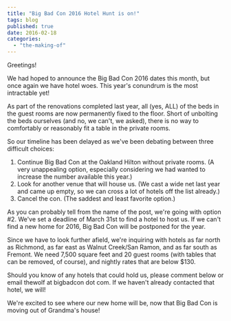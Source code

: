 ```yaml
---
title: "Big Bad Con 2016 Hotel Hunt is on!"
tags: blog
published: true
date: 2016-02-18
categories: 
  - "the-making-of"
---
```


Greetings!

We had hoped to announce the Big Bad Con 2016 dates this month, but once again we have hotel woes. This year's conundrum is the most intractable yet!

As part of the renovations completed last year, all (yes, ALL) of the beds in the guest rooms are now permanently fixed to the floor. Short of unbolting the beds ourselves (and no, we can't, we asked), there is no way to comfortably or reasonably fit a table in the private rooms.

So our timeline has been delayed as we've been debating between three difficult choices:

1. Continue Big Bad Con at the Oakland Hilton without private rooms. (A very unappealing option, especially considering we had wanted to increase the number available this year.)
2. Look for another venue that will house us. (We cast a wide net last year and came up empty, so we can cross a lot of hotels off the list already.)
3. Cancel the con. (The saddest and least favorite option.)

As you can probably tell from the name of the post, we're going with option #2. We've set a deadline of March 31st to find a hotel to host us. If we can't find a new home for 2016, Big Bad Con will be postponed for the year.

Since we have to look further afield, we're inquiring with hotels as far north as Richmond, as far east as Walnut Creek/San Ramon, and as far south as Fremont. We need 7,500 square feet and 20 guest rooms (with tables that can be removed, of course), and nightly rates that are below $130.

Should you know of any hotels that could hold us, please comment below or email thewolf at bigbadcon dot com. If we haven't already contacted that hotel, we will!

We're excited to see where our new home will be, now that Big Bad Con is moving out of Grandma's house!
